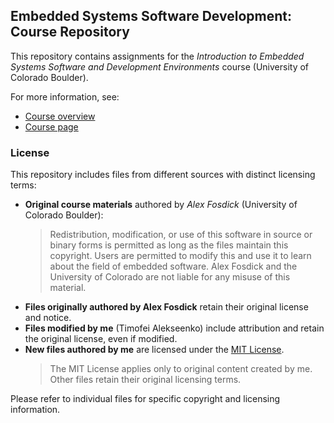 ## Embedded Systems Software Development: Course Repository

This repository contains assignments for the *Introduction to Embedded Systems Software and Development Environments* course (University of Colorado Boulder).

For more information, see:

- [Course overview](https://www.cu.edu/coltt/introduction-embedded-systems-software-and-development-environments)
- [Course page](https://www.coursera.org/learn/introduction-embedded-systems)

### License

This repository includes files from different sources with distinct licensing terms:  
- **Original course materials** authored by *Alex Fosdick* (University of Colorado Boulder):  
  > Redistribution, modification, or use of this software in source or binary forms is permitted as long as the files maintain this copyright. Users are permitted to modify this and use it to learn about the field of embedded software. Alex Fosdick and the University of Colorado are not liable for any misuse of this material.  
- **Files originally authored by Alex Fosdick** retain their original license and notice.  
- **Files modified by me** (Timofei Alekseenko) include attribution and retain the original license, even if modified.  
- **New files authored by me** are licensed under the [MIT License](LICENSE).  
  > The MIT License applies only to original content created by me. Other files retain their original licensing terms.  

Please refer to individual files for specific copyright and licensing information.  

